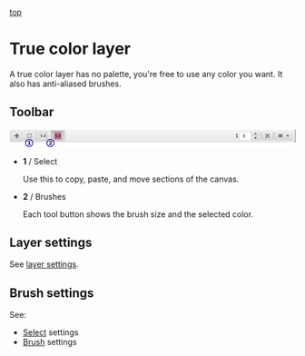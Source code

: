 [top](userguide.md)

# True color layer

A true color layer has no palette, you're free to use any color you want.  It also has anti-aliased brushes.

## Toolbar

![Toolbar](truecolortoolbar.jpg)

* **1** / Select

   Use this to copy, paste, and move sections of the canvas.

* **2** / Brushes

   Each tool button shows the brush size and the selected color.

## Layer settings

See [layer settings](layer_settings.md).

## Brush settings

See:

* [Select](select_settings.md) settings
* [Brush](true_color_brush_settings.md) settings
